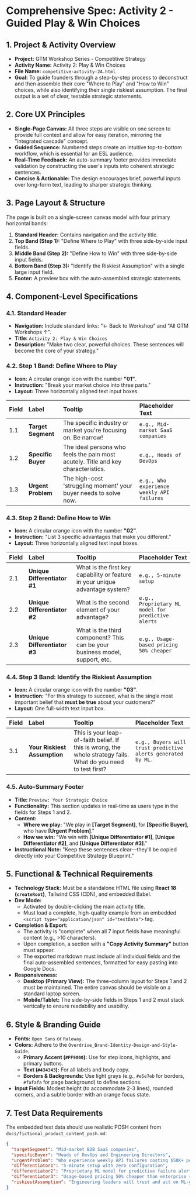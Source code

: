 # Comprehensive Spec: Activity 2 - Guided Play & Win Choices

## 1. Project & Activity Overview

- **Project:** GTM Workshop Series - Competitive Strategy
- **Activity Name:** Activity 2: Play & Win Choices
- **File Name:** `competitive-activity-2A.html`
- **Goal:** To guide founders through a step-by-step process to deconstruct and then assemble their core "Where to Play" and "How to Win" choices, while also identifying their single riskiest assumption. The final output is a set of clear, testable strategic statements.

## 2. Core UX Principles

- **Single-Page Canvas:** All three steps are visible on one screen to provide full context and allow for easy iteration, mirroring the "integrated cascade" concept.
- **Guided Sequence:** Numbered steps create an intuitive top-to-bottom workflow, which is essential for an ESL audience.
- **Real-Time Feedback:** An auto-summary footer provides immediate validation by constructing the user's inputs into coherent strategic sentences.
- **Concise & Actionable:** The design encourages brief, powerful inputs over long-form text, leading to sharper strategic thinking.

## 3. Page Layout & Structure

The page is built on a single-screen canvas model with four primary horizontal bands:

1. **Standard Header:** Contains navigation and the activity title.
2. **Top Band (Step 1):** "Define Where to Play" with three side-by-side input fields.
3. **Middle Band (Step 2):** "Define How to Win" with three side-by-side input fields.
4. **Bottom Band (Step 3):** "Identify the Riskiest Assumption" with a single large input field.
5. **Footer:** A preview box with the auto-assembled strategic statements.

## 4. Component-Level Specifications

### 4.1. Standard Header

- **Navigation:** Include standard links: "← Back to Workshop" and "All GTM Workshops ↑".
- **Title:** `Activity 2: Play & Win Choices`
- **Description:** "Make two clear, powerful choices. These sentences will become the core of your strategy."

### 4.2. Step 1 Band: Define Where to Play

- **Icon:** A circular orange icon with the number **"01"**.
- **Instruction:** "Break your market choice into three parts."
- **Layout:** Three horizontally aligned text input boxes.

| Field | Label              | Tooltip                                                                           | Placeholder Text                           |
| :---- | :----------------- | :-------------------------------------------------------------------------------- | :----------------------------------------- |
| 1.1   | **Target Segment** | The specific industry or market you're focusing on. Be narrow!                    | `e.g., Mid-market SaaS companies`          |
| 1.2   | **Specific Buyer** | The ideal persona who feels the pain most acutely. Title and key characteristics. | `e.g., Heads of DevOps`                    |
| 1.3   | **Urgent Problem** | The high-cost 'struggling moment' your buyer needs to solve now.                  | `e.g., Who experience weekly API failures` |

### 4.3. Step 2 Band: Define How to Win

- **Icon:** A circular orange icon with the number **"02"**.
- **Instruction:** "List 3 specific advantages that make you different."
- **Layout:** Three horizontally aligned text input boxes.

| Field | Label                        | Tooltip                                                                      | Placeholder Text                                   |
| :---- | :--------------------------- | :--------------------------------------------------------------------------- | :------------------------------------------------- |
| 2.1   | **Unique Differentiator #1** | What is the first key capability or feature in your unique advantage system? | `e.g., 5-minute setup`                             |
| 2.2   | **Unique Differentiator #2** | What is the second element of your advantage?                                | `e.g., Proprietary ML model for predictive alerts` |
| 2.3   | **Unique Differentiator #3** | What is the third component? This can be your business model, support, etc.  | `e.g., Usage-based pricing 50% cheaper`            |

### 4.4. Step 3 Band: Identify the Riskiest Assumption

- **Icon:** A circular orange icon with the number **"03"**.
- **Instruction:** "For this strategy to succeed, what is the single most important belief that **must be true** about your customers?"
- **Layout:** One full-width text input box.

| Field | Label                        | Tooltip                                                                                                        | Placeholder Text                                             |
| :---- | :--------------------------- | :------------------------------------------------------------------------------------------------------------- | :----------------------------------------------------------- |
| 3.1   | **Your Riskiest Assumption** | This is your leap-of-faith belief. If this is wrong, the whole strategy fails. What do you need to test first? | `e.g., Buyers will trust predictive alerts generated by ML.` |

### 4.5. Auto-Summary Footer

- **Title:** `Preview: Your Strategic Choice`
- **Functionality:** This section updates in real-time as users type in the fields for Steps 1 and 2.
- **Content:**
  - **Where we play:** "We play in **\[Target Segment]**, for **\[Specific Buyer]**, who have **\[Urgent Problem]**."
  - **How we win:** "We win with **\[Unique Differentiator #1]**, **\[Unique Differentiator #2]**, and **\[Unique Differentiator #3]**."
- **Instructional Note:** "Keep these sentences clear—they'll be copied directly into your Competitive Strategy Blueprint."

## 5. Functional & Technical Requirements

- **Technology Stack:** Must be a standalone HTML file using **React 18 (`createRoot`)**, Tailwind CSS (CDN), and embedded Babel.
- **Dev Mode:**
  - Activated by double-clicking the main activity title.
  - Must load a complete, high-quality example from an embedded `<script type="application/json" id="testData">` tag.
- **Completion & Export:**
  - The activity is "complete" when all 7 input fields have meaningful content (e.g., >10 characters).
  - Upon completion, a section with a **"Copy Activity Summary"** button must appear.
  - The exported markdown must include all individual fields and the final auto-assembled sentences, formatted for easy pasting into Google Docs.
- **Responsiveness:**
  - **Desktop (Primary View):** The three-column layout for Steps 1 and 2 must be maintained. The entire canvas should be visible on a standard laptop screen.
  - **Mobile/Tablet:** The side-by-side fields in Steps 1 and 2 must stack vertically to ensure readability and usability.

## 6. Style & Branding Guide

- **Fonts:** `Open Sans` or `Raleway`.
- **Colors:** Adhere to the `Overdrive_Brand-Identity-Design-and-Style-Guide`.
  - **Primary Accent (`#FF9000`):** Use for step icons, highlights, and primary buttons.
  - **Text (`#434343`):** For all labels and body copy.
  - **Borders & Backgrounds:** Use light grays (e.g., `#e5e7eb` for borders, `#fafafa` for page background) to define sections.
- **Input Fields:** Modest height (to accommodate 2-3 lines), rounded corners, and a subtle border with an orange focus state.

## 7. Test Data Requirements

The embedded test data should use realistic POSH content from `docs/fictional_product_content_posh.md`:

```json
{
  "targetSegment": "Mid-market B2B SaaS companies",
  "specificBuyer": "Heads of DevOps and Engineering Directors", 
  "urgentProblem": "Who experience weekly API failures costing $50K+ per incident",
  "differentiator1": "5-minute setup with zero configuration",
  "differentiator2": "Proprietary ML model for predictive failure alerts",
  "differentiator3": "Usage-based pricing 50% cheaper than enterprise rivals",
  "riskiestAssumption": "Engineering leaders will trust and act on ML-generated predictive alerts over their existing monitoring tools"
}
```